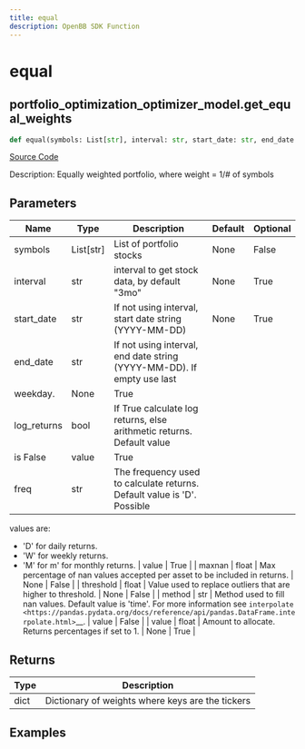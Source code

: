 ```yaml
---
title: equal
description: OpenBB SDK Function
---
```

# equal

## portfolio_optimization_optimizer_model.get_equal_weights

```python
def equal(symbols: List[str], interval: str, start_date: str, end_date: str, log_returns: bool, freq: str, maxnan: float, threshold: float, method: str, value: float) -> None:
```
[Source Code](https://github.com/OpenBB-finance/OpenBBTerminal/tree/main/openbb_terminal/portfolio/portfolio_optimization/optimizer_model.py#L163)

Description: Equally weighted portfolio, where weight = 1/# of symbols

## Parameters

| Name | Type | Description | Default | Optional |
| ---- | ---- | ----------- | ------- | -------- |
| symbols | List[str] | List of portfolio stocks | None | False |
| interval | str | interval to get stock data, by default "3mo" | None | True |
| start_date | str | If not using interval, start date string (YYYY-MM-DD) | None | True |
| end_date | str | If not using interval, end date string (YYYY-MM-DD). If empty use last
weekday. | None | True |
| log_returns | bool | If True calculate log returns, else arithmetic returns. Default value
is False | value | True |
| freq | str | The frequency used to calculate returns. Default value is 'D'. Possible
values are:

- 'D' for daily returns.
- 'W' for weekly returns.
- 'M' for m' for monthly returns. | value | True |
| maxnan | float | Max percentage of nan values accepted per asset to be included in
returns. | None | False |
| threshold | float | Value used to replace outliers that are higher to threshold. | None | False |
| method | str | Method used to fill nan values. Default value is 'time'. For more information see `interpolate <https://pandas.pydata.org/docs/reference/api/pandas.DataFrame.interpolate.html>`__. | value | False |
| value | float | Amount to allocate.  Returns percentages if set to 1. | None | True |

## Returns

| Type | Description |
| ---- | ----------- |
| dict | Dictionary of weights where keys are the tickers |

## Examples

